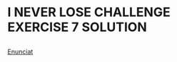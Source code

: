 # I NEVER LOSE CHALLENGE EXERCISE 7 SOLUTION

## 

[Enunciat](https://docs.google.com/document/d/1SH95qMiMxb1TnZZET5y3t353g5uloEytXBB1zlr4z7M/edit?usp=sharing)
